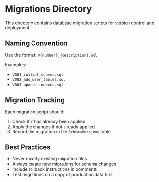 # Migrations Directory

This directory contains database migration scripts for version control and deployment.

## Naming Convention

Use the format: `V{number}_{description}.sql`

Examples:
- `V001_initial_schema.sql`
- `V002_add_user_tables.sql`
- `V003_update_indexes.sql`

## Migration Tracking

Each migration script should:
1. Check if it has already been applied
2. Apply the changes if not already applied
3. Record the migration in the `SchemaVersions` table

## Best Practices

- Never modify existing migration files
- Always create new migrations for schema changes
- Include rollback instructions in comments
- Test migrations on a copy of production data first